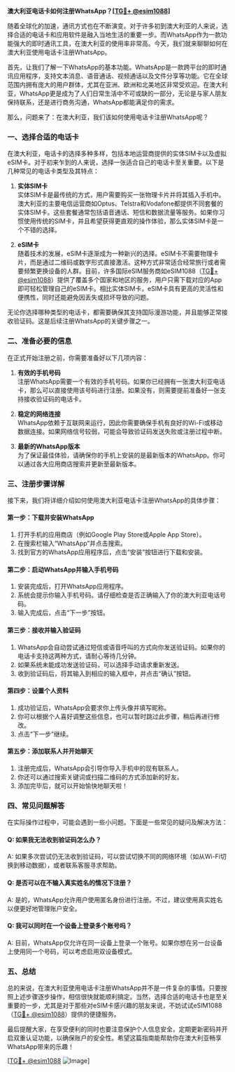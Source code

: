 **澳大利亚电话卡如何注册WhatsApp？[[TG💪+ @esim1088](https://t.me/s/esim1088)]**

随着全球化的加速，通讯方式也在不断演变。对于许多初到澳大利亚的人来说，选择合适的电话卡和应用软件是融入当地生活的重要一步。而WhatsApp作为一款功能强大的即时通讯工具，在澳大利亚的使用率非常高。今天，我们就来聊聊如何在澳大利亚使用电话卡注册WhatsApp。

首先，让我们了解一下WhatsApp的基本功能。WhatsApp是一款跨平台的即时通讯应用程序，支持文本消息、语音通话、视频通话以及文件分享等功能。它在全球范围内拥有庞大的用户群体，尤其在亚洲、欧洲和北美地区非常受欢迎。在澳大利亚，WhatsApp更是成为了人们日常生活中不可或缺的一部分，无论是与家人朋友保持联系，还是进行商务沟通，WhatsApp都能满足你的需求。

那么，问题来了：在澳大利亚，我们该如何使用电话卡注册WhatsApp呢？

### 一、选择合适的电话卡

在澳大利亚，电话卡的选择多种多样，包括本地运营商提供的实体SIM卡以及虚拟eSIM卡。对于初来乍到的人来说，选择一张适合自己的电话卡至关重要。以下是几种常见的电话卡类型及其特点：

1. **实体SIM卡**  
   实体SIM卡是最传统的方式，用户需要购买一张物理卡片并将其插入手机中。澳大利亚的主要电信运营商如Optus、Telstra和Vodafone都提供不同套餐的实体SIM卡。这些套餐通常包括语音通话、短信和数据流量等服务。如果你习惯使用传统的SIM卡，并且希望获得更直观的操作体验，那么实体SIM卡是一个不错的选择。

2. **eSIM卡**  
   随着技术的发展，eSIM卡逐渐成为一种新兴的选择。eSIM卡不需要物理卡片，而是通过二维码或数字形式直接激活。这种方式非常适合经常旅行或者需要频繁更换设备的人群。目前，许多国际eSIM服务商如eSIM1088（[TG💪+ @esim1088](https://t.me/s/esim1088)）提供了覆盖多个国家和地区的服务，用户只需下载对应的App即可轻松管理自己的eSIM卡。相比实体SIM卡，eSIM卡具有更高的灵活性和便携性，同时还能避免因丢失或损坏导致的问题。

无论你选择哪种类型的电话卡，都需要确保其支持国际漫游功能，并且能够正常接收验证码。这是后续注册WhatsApp的关键步骤之一。

### 二、准备必要的信息

在正式开始注册之前，你需要准备好以下几项内容：

1. **有效的手机号码**  
   注册WhatsApp需要一个有效的手机号码。如果你已经拥有一张澳大利亚电话卡，那么可以直接使用该号码进行注册。如果没有，则需要提前准备好一张支持接收验证码的电话卡。

2. **稳定的网络连接**  
   WhatsApp依赖于互联网来运行，因此你需要确保手机有良好的Wi-Fi或移动数据连接。如果网络信号较弱，可能会导致验证码发送失败或注册过程中断。

3. **最新的WhatsApp版本**  
   为了保证最佳体验，请确保你的手机上安装的是最新版本的WhatsApp。你可以通过各大应用商店搜索并更新至最新版本。

### 三、注册步骤详解

接下来，我们将详细介绍如何使用澳大利亚电话卡注册WhatsApp的具体步骤：

#### 第一步：下载并安装WhatsApp
1. 打开手机的应用商店（例如Google Play Store或Apple App Store）。
2. 在搜索栏输入“WhatsApp”并点击搜索。
3. 找到官方的WhatsApp应用程序后，点击“安装”按钮进行下载和安装。

#### 第二步：启动WhatsApp并输入手机号码
1. 安装完成后，打开WhatsApp应用程序。
2. 系统会提示你输入手机号码。请仔细检查是否正确输入了你的澳大利亚电话号码。
3. 输入完成后，点击“下一步”按钮。

#### 第三步：接收并输入验证码
1. WhatsApp会自动尝试通过短信或语音呼叫的方式向你发送验证码。如果你的电话卡支持这两种方式，请耐心等待几分钟。
2. 如果系统未能成功发送验证码，可以选择手动请求重新发送。
3. 收到验证码后，将其输入到相应的输入框中，并点击“确认”按钮。

#### 第四步：设置个人资料
1. 成功验证后，WhatsApp会要求你上传头像并填写昵称。
2. 你可以根据个人喜好调整这些信息，也可以暂时跳过此步骤，稍后再进行修改。
3. 点击“下一步”继续。

#### 第五步：添加联系人并开始聊天
1. 注册完成后，WhatsApp会引导你导入手机中的现有联系人。
2. 你还可以通过搜索关键词或扫描二维码的方式添加新的好友。
3. 添加完毕后，就可以开始愉快地聊天啦！

### 四、常见问题解答

在实际操作过程中，可能会遇到一些小问题。下面是一些常见的疑问及解决方法：

#### Q: 如果我无法收到验证码怎么办？
A: 如果多次尝试仍无法收到验证码，可以尝试切换不同的网络环境（如从Wi-Fi切换到移动数据），或者联系客服寻求帮助。

#### Q: 是否可以在不输入真实姓名的情况下注册？
A: 是的，WhatsApp允许用户使用匿名身份进行注册。不过，建议使用真实姓名以便更好地管理账户安全。

#### Q: 我可以同时在一个设备上登录多个账号吗？
A: 目前，WhatsApp仅允许在同一设备上登录一个账号。如果你想在另一台设备上使用同一个号码，可以考虑启用双设备模式。

### 五、总结

总的来说，在澳大利亚使用电话卡注册WhatsApp并不是一件复杂的事情。只要按照上述步骤逐步操作，相信很快就能顺利搞定。当然，选择合适的电话卡也是至关重要的一步，尤其是对于那些对eSIM卡感兴趣的朋友来说，不妨试试eSIM1088（[TG💪+ @esim1088](https://t.me/s/esim1088)）提供的便捷服务。

最后提醒大家，在享受便利的同时也要注意保护个人信息安全，定期更新密码并开启双重认证功能，以确保账户的安全性。希望这篇指南能帮助你在澳大利亚畅享WhatsApp带来的乐趣！

[[TG💪+ @esim1088](https://t.me/s/esim1088) ![Image](https://i.postimg.cc/4NQfJmqS/Snipaste-2025-05-13-00-14-12.png)]